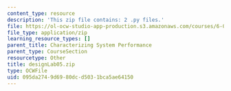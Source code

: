 ```yaml
---
content_type: resource
description: 'This zip file contains: 2 .py files.'
file: https://ol-ocw-studio-app-production.s3.amazonaws.com/courses/6-01sc-introduction-to-electrical-engineering-and-computer-science-i-spring-2011/095da2749d6980dcd5031bca5ae64150_designLab05.zip
file_type: application/zip
learning_resource_types: []
parent_title: Characterizing System Performance
parent_type: CourseSection
resourcetype: Other
title: designLab05.zip
type: OCWFile
uid: 095da274-9d69-80dc-d503-1bca5ae64150
---
```

